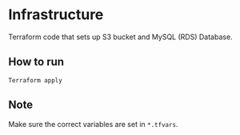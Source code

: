 # Infrastructure
Terraform code that sets up S3 bucket and MySQL (RDS) Database.

## How to run
```
Terraform apply
```

## Note
Make sure the correct variables are set in `*.tfvars`.